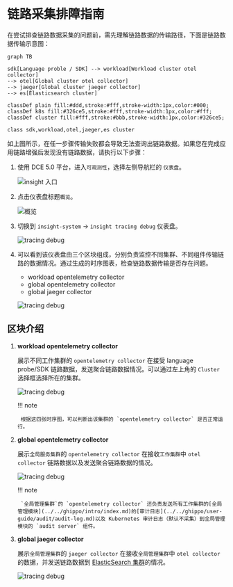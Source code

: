 # 链路采集排障指南

在尝试排查链路数据采集的问题前，需先理解链路数据的传输路径，下面是链路数据传输示意图：

```mermaid
graph TB

sdk[Language proble / SDK] --> workload[Workload cluster otel collector]
--> otel[Global cluster otel collector]
--> jaeger[Global cluster jaeger collector]
--> es[Elasticsearch cluster]

classDef plain fill:#ddd,stroke:#fff,stroke-width:1px,color:#000;
classDef k8s fill:#326ce5,stroke:#fff,stroke-width:1px,color:#fff;
classDef cluster fill:#fff,stroke:#bbb,stroke-width:1px,color:#326ce5;

class sdk,workload,otel,jaeger,es cluster
```

如上图所示，在任一步骤传输失败都会导致无法查询出链路数据。如果您在完成应用链路增强后发现没有链路数据，请执行以下步骤：

1. 使用 DCE 5.0 平台，进入`可观测性`，选择左侧导航栏的 `仪表盘`。

    ![insight 入口](https://docs.daocloud.io/daocloud-docs-images/docs/insight/images/insight01.png)

2. 点击仪表盘标题`概览`。

    ![概览](https://docs.daocloud.io/daocloud-docs-images/docs/insight/images/insight02.png)

3. 切换到 `insight-system` -> `insight tracing debug` 仪表盘。

    ![tracing debug](https://docs.daocloud.io/daocloud-docs-images/docs/insight/images/insighttrace01.png)

4. 可以看到该仪表盘由三个区块组成，分别负责监控不同集群、不同组件传输链路的数据情况。通过生成的时序图表，检查链路数据传输是否存在问题。

    - workload opentelemetry collector
    - global opentelemetry collector
    - global jaeger collector

    ![tracing debug](https://docs.daocloud.io/daocloud-docs-images/docs/insight/images/insighttrace02.png)

## 区块介绍

1. **workload opentelemetry collector**

    展示不同工作集群的 `opentelemetry collector` 在接受 language probe/SDK 链路数据，发送聚合链路数据情况。可以通过左上角的 `Cluster` 选择框选择所在的集群。

    ![tracing debug](https://docs.daocloud.io/daocloud-docs-images/docs/insight/images/insighttrace03.png)

    !!! note

        根据这四张时序图，可以判断出该集群的 `opentelemetry collector` 是否正常运行。

2. **global opentelemetry collector**

    展示`全局服务集群`的 `opentelemetry collector` 在接收`工作集群`中 `otel collector` 链路数据以及发送聚合链路数据的情况。

    ![tracing debug](https://docs.daocloud.io/daocloud-docs-images/docs/insight/images/insighttrace04.png)

    !!! note

        `全局管理集群`的 `opentelemetry collector` 还负责发送所有工作集群的[全局管理模块](../../ghippo/intro/index.md)的[审计日志](../../ghippo/user-guide/audit/audit-log.md)以及 Kubernetes 审计日志（默认不采集）到全局管理模块的 `audit server` 组件。

3. **global jaeger collector**

    展示`全局管理集群`的 `jaeger collector` 在接收`全局管理集群`中 `otel collector` 的数据，并发送链路数据到 [ElasticSearch 集群](../../middleware/elasticsearch/intro/index.md)的情况。

    ![tracing debug](https://docs.daocloud.io/daocloud-docs-images/docs/insight/images/insighttrace05.png)
